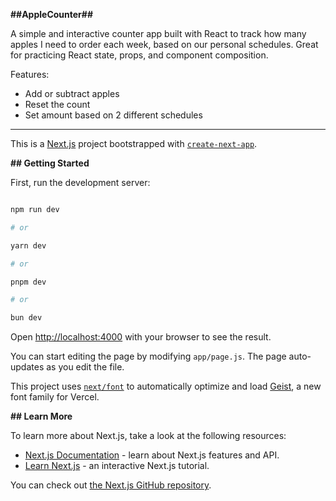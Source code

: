 **##AppleCounter##**

A simple and interactive counter app built with React to track how many apples I need to order each week, based on our personal schedules. Great for practicing React state, props, and component composition.

Features:
- Add or subtract apples
- Reset the count
- Set amount based on 2 different schedules

---

This is a [Next.js](https://nextjs.org) project bootstrapped with [`create-next-app`](https://nextjs.org/docs/app/api-reference/cli/create-next-app).

**## Getting Started**

First, run the development server:

```bash

npm run dev

# or

yarn dev

# or

pnpm dev

# or

bun dev

```

Open [http://localhost:4000](http://localhost:4s000) with your browser to see the result.

You can start editing the page by modifying `app/page.js`. The page auto-updates as you edit the file.

This project uses [`next/font`](https://nextjs.org/docs/app/building-your-application/optimizing/fonts) to automatically optimize and load [Geist](https://vercel.com/font), a new font family for Vercel.

**## Learn More**

To learn more about Next.js, take a look at the following resources:

- [Next.js Documentation](https://nextjs.org/docs) - learn about Next.js features and API.
- [Learn Next.js](https://nextjs.org/learn) - an interactive Next.js tutorial.

You can check out [the Next.js GitHub repository](https://github.com/vercel/next.js).


